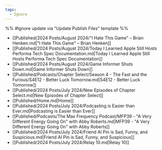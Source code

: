 ```yaml
---
tags:
  - Ignore
---
```

%% #Ignore update via "Update Publish Files" template %% 

- [[Published/2024 Posts/August 2024/"I Hate This Game" – Brian Henken.md|"I Hate This Game" – Brian Henken]]
- [[Published/2024 Posts/August 2024/Today I Learned Apple Still Hosts Performa Tech Spec Documentation.md|Today I Learned Apple Still Hosts Performa Tech Spec Documentation]]
- [[Published/2024 Posts/August 2024/Game Informer Shuts Down.md|Game Informer Shuts Down]]
- [[Published/Podcasts/Chapter Select/Season 4 - The Fast and the Furious/S4E12 - Better Luck Tomorrow.md|S4E12 - Better Luck Tomorrow]]
- [[Published/2024 Posts/July 2024/New Episodes of Chapter Select.md|New Episodes of Chapter Select]]
- [[Published/Home.md|Home]]
- [[Published/2024 Posts/July 2024/Podcasting is Easier than Ever.md|Podcasting is Easier than Ever]]
- [[Published/Podcasts/The Max Frequency Podcast/MFP39 - "A Very Different Energy Going On" with Abby Roberts.md|MFP39 - "A Very Different Energy Going On" with Abby Roberts]]
- [[Published/2024 Posts/July 2024/Friend AI Pin is Sad, Funny, and Suspicious.md|Friend AI Pin is Sad, Funny, and Suspicious]]
- [[Published/2024 Posts/July 2024/Relay 10.md|Relay 10]]
